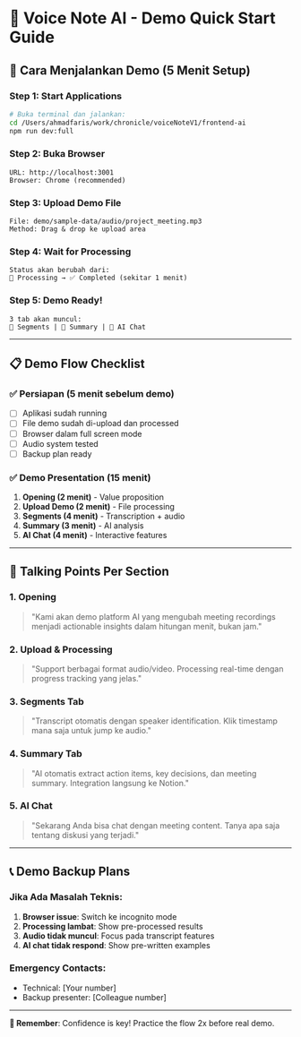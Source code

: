 # 🎯 Voice Note AI - Demo Quick Start Guide

## 🚀 Cara Menjalankan Demo (5 Menit Setup)

### **Step 1: Start Applications**
```bash
# Buka terminal dan jalankan:
cd /Users/ahmadfaris/work/chronicle/voiceNoteV1/frontend-ai
npm run dev:full
```

### **Step 2: Buka Browser**
```
URL: http://localhost:3001
Browser: Chrome (recommended)
```

### **Step 3: Upload Demo File**
```
File: demo/sample-data/audio/project_meeting.mp3
Method: Drag & drop ke upload area
```

### **Step 4: Wait for Processing**
```
Status akan berubah dari:
🔄 Processing → ✅ Completed (sekitar 1 menit)
```

### **Step 5: Demo Ready!**
```
3 tab akan muncul:
💬 Segments | 📄 Summary | 🤖 AI Chat
```

---

## 📋 Demo Flow Checklist

### **✅ Persiapan (5 menit sebelum demo)**
- [ ] Aplikasi sudah running
- [ ] File demo sudah di-upload dan processed
- [ ] Browser dalam full screen mode
- [ ] Audio system tested
- [ ] Backup plan ready

### **✅ Demo Presentation (15 menit)**
1. **Opening (2 menit)** - Value proposition
2. **Upload Demo (2 menit)** - File processing
3. **Segments (4 menit)** - Transcription + audio
4. **Summary (3 menit)** - AI analysis
5. **AI Chat (4 menit)** - Interactive features

---

## 🎤 Talking Points Per Section

### **1. Opening**
> "Kami akan demo platform AI yang mengubah meeting recordings menjadi actionable insights dalam hitungan menit, bukan jam."

### **2. Upload & Processing**
> "Support berbagai format audio/video. Processing real-time dengan progress tracking yang jelas."

### **3. Segments Tab**
> "Transcript otomatis dengan speaker identification. Klik timestamp mana saja untuk jump ke audio."

### **4. Summary Tab**
> "AI otomatis extract action items, key decisions, dan meeting summary. Integration langsung ke Notion."

### **5. AI Chat**
> "Sekarang Anda bisa chat dengan meeting content. Tanya apa saja tentang diskusi yang terjadi."

---

## 📞 Demo Backup Plans

### **Jika Ada Masalah Teknis:**
1. **Browser issue**: Switch ke incognito mode
2. **Processing lambat**: Show pre-processed results
3. **Audio tidak muncul**: Focus pada transcript features
4. **AI chat tidak respond**: Show pre-written examples

### **Emergency Contacts:**
- Technical: [Your number]
- Backup presenter: [Colleague number]

---

**🎯 Remember**: Confidence is key! Practice the flow 2x before real demo.
